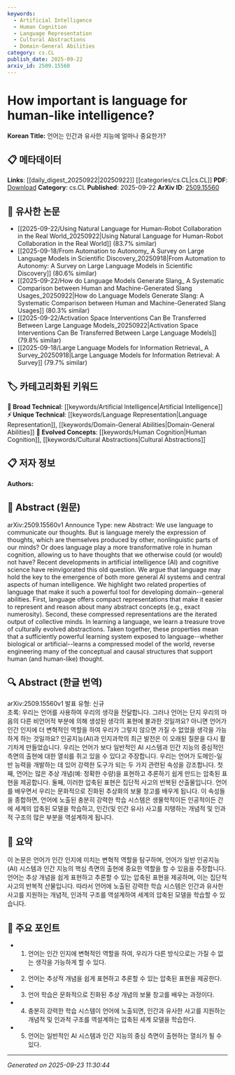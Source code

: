 ```yaml
---
keywords:
  - Artificial Intelligence
  - Human Cognition
  - Language Representation
  - Cultural Abstractions
  - Domain-General Abilities
category: cs.CL
publish_date: 2025-09-22
arxiv_id: 2509.15560
---
```


<!-- KEYWORD_LINKING_METADATA:
{
  "processed_timestamp": "2025-09-23T11:30:44.505505",
  "vocabulary_version": "1.0",
  "selected_keywords": [
    "Artificial Intelligence",
    "Human Cognition",
    "Language Representation",
    "Cultural Abstractions",
    "Domain-General Abilities"
  ],
  "rejected_keywords": [],
  "similarity_scores": {
    "Artificial Intelligence": 0.85,
    "Human Cognition": 0.82,
    "Language Representation": 0.78,
    "Cultural Abstractions": 0.75,
    "Domain-General Abilities": 0.77
  },
  "extraction_method": "AI_prompt_based",
  "budget_applied": true,
  "candidates_json": {
    "candidates": [
      {
        "surface": "Artificial Intelligence",
        "canonical": "Artificial Intelligence",
        "aliases": [
          "AI"
        ],
        "category": "broad_technical",
        "rationale": "Artificial Intelligence is central to the discussion of human-like intelligence and its connection to language.",
        "novelty_score": 0.45,
        "connectivity_score": 0.88,
        "specificity_score": 0.65,
        "link_intent_score": 0.85
      },
      {
        "surface": "Human Cognition",
        "canonical": "Human Cognition",
        "aliases": [
          "Cognitive Processes"
        ],
        "category": "evolved_concepts",
        "rationale": "Understanding human cognition is crucial for linking language to human-like intelligence.",
        "novelty_score": 0.58,
        "connectivity_score": 0.79,
        "specificity_score": 0.72,
        "link_intent_score": 0.82
      },
      {
        "surface": "Language Representation",
        "canonical": "Language Representation",
        "aliases": [
          "Linguistic Representation"
        ],
        "category": "unique_technical",
        "rationale": "Language representation is a unique concept that bridges linguistic and cognitive abilities.",
        "novelty_score": 0.67,
        "connectivity_score": 0.76,
        "specificity_score": 0.81,
        "link_intent_score": 0.78
      },
      {
        "surface": "Culturally Evolved Abstractions",
        "canonical": "Cultural Abstractions",
        "aliases": [
          "Cultural Knowledge"
        ],
        "category": "evolved_concepts",
        "rationale": "Cultural abstractions provide a framework for understanding shared human knowledge.",
        "novelty_score": 0.63,
        "connectivity_score": 0.72,
        "specificity_score": 0.77,
        "link_intent_score": 0.75
      },
      {
        "surface": "Domain-General Abilities",
        "canonical": "Domain-General Abilities",
        "aliases": [
          "General Cognitive Skills"
        ],
        "category": "unique_technical",
        "rationale": "Domain-general abilities are essential for linking language to broad cognitive functions.",
        "novelty_score": 0.61,
        "connectivity_score": 0.74,
        "specificity_score": 0.79,
        "link_intent_score": 0.77
      }
    ],
    "ban_list_suggestions": [
      "thoughts",
      "concepts"
    ]
  },
  "decisions": [
    {
      "candidate_surface": "Artificial Intelligence",
      "resolved_canonical": "Artificial Intelligence",
      "decision": "linked",
      "scores": {
        "novelty": 0.45,
        "connectivity": 0.88,
        "specificity": 0.65,
        "link_intent": 0.85
      }
    },
    {
      "candidate_surface": "Human Cognition",
      "resolved_canonical": "Human Cognition",
      "decision": "linked",
      "scores": {
        "novelty": 0.58,
        "connectivity": 0.79,
        "specificity": 0.72,
        "link_intent": 0.82
      }
    },
    {
      "candidate_surface": "Language Representation",
      "resolved_canonical": "Language Representation",
      "decision": "linked",
      "scores": {
        "novelty": 0.67,
        "connectivity": 0.76,
        "specificity": 0.81,
        "link_intent": 0.78
      }
    },
    {
      "candidate_surface": "Culturally Evolved Abstractions",
      "resolved_canonical": "Cultural Abstractions",
      "decision": "linked",
      "scores": {
        "novelty": 0.63,
        "connectivity": 0.72,
        "specificity": 0.77,
        "link_intent": 0.75
      }
    },
    {
      "candidate_surface": "Domain-General Abilities",
      "resolved_canonical": "Domain-General Abilities",
      "decision": "linked",
      "scores": {
        "novelty": 0.61,
        "connectivity": 0.74,
        "specificity": 0.79,
        "link_intent": 0.77
      }
    }
  ]
}
-->

# How important is language for human-like intelligence?

**Korean Title:** 언어는 인간과 유사한 지능에 얼마나 중요한가?

## 📋 메타데이터

**Links**: [[daily_digest_20250922|20250922]] [[categories/cs.CL|cs.CL]]
**PDF**: [Download](https://arxiv.org/pdf/2509.15560.pdf)
**Category**: cs.CL
**Published**: 2025-09-22
**ArXiv ID**: [2509.15560](https://arxiv.org/abs/2509.15560)

## 🔗 유사한 논문
- [[2025-09-22/Using Natural Language for Human-Robot Collaboration in the Real World_20250922|Using Natural Language for Human-Robot Collaboration in the Real World]] (83.7% similar)
- [[2025-09-18/From Automation to Autonomy_ A Survey on Large Language Models in Scientific Discovery_20250918|From Automation to Autonomy: A Survey on Large Language Models in Scientific Discovery]] (80.6% similar)
- [[2025-09-22/How do Language Models Generate Slang_ A Systematic Comparison between Human and Machine-Generated Slang Usages_20250922|How do Language Models Generate Slang: A Systematic Comparison between Human and Machine-Generated Slang Usages]] (80.3% similar)
- [[2025-09-22/Activation Space Interventions Can Be Transferred Between Large Language Models_20250922|Activation Space Interventions Can Be Transferred Between Large Language Models]] (79.8% similar)
- [[2025-09-18/Large Language Models for Information Retrieval_ A Survey_20250918|Large Language Models for Information Retrieval: A Survey]] (79.7% similar)

## 🏷️ 카테고리화된 키워드
**🧠 Broad Technical**: [[keywords/Artificial Intelligence|Artificial Intelligence]]
**⚡ Unique Technical**: [[keywords/Language Representation|Language Representation]], [[keywords/Domain-General Abilities|Domain-General Abilities]]
**🚀 Evolved Concepts**: [[keywords/Human Cognition|Human Cognition]], [[keywords/Cultural Abstractions|Cultural Abstractions]]

## 📋 저자 정보

**Authors:** 

## 📄 Abstract (원문)

arXiv:2509.15560v1 Announce Type: new 
Abstract: We use language to communicate our thoughts. But is language merely the expression of thoughts, which are themselves produced by other, nonlinguistic parts of our minds? Or does language play a more transformative role in human cognition, allowing us to have thoughts that we otherwise could (or would) not have? Recent developments in artificial intelligence (AI) and cognitive science have reinvigorated this old question. We argue that language may hold the key to the emergence of both more general AI systems and central aspects of human intelligence. We highlight two related properties of language that make it such a powerful tool for developing domain--general abilities. First, language offers compact representations that make it easier to represent and reason about many abstract concepts (e.g., exact numerosity). Second, these compressed representations are the iterated output of collective minds. In learning a language, we learn a treasure trove of culturally evolved abstractions. Taken together, these properties mean that a sufficiently powerful learning system exposed to language--whether biological or artificial--learns a compressed model of the world, reverse engineering many of the conceptual and causal structures that support human (and human-like) thought.

## 🔍 Abstract (한글 번역)

arXiv:2509.15560v1 발표 유형: 신규  
초록: 우리는 언어를 사용하여 우리의 생각을 전달합니다. 그러나 언어는 단지 우리의 마음의 다른 비언어적 부분에 의해 생성된 생각의 표현에 불과한 것일까요? 아니면 언어가 인간 인지에 더 변혁적인 역할을 하여 우리가 그렇지 않으면 가질 수 없었을 생각을 가능하게 하는 것일까요? 인공지능(AI)과 인지과학의 최근 발전은 이 오래된 질문을 다시 활기차게 만들었습니다. 우리는 언어가 보다 일반적인 AI 시스템과 인간 지능의 중심적인 측면의 출현에 대한 열쇠를 쥐고 있을 수 있다고 주장합니다. 우리는 언어가 도메인-일반 능력을 개발하는 데 있어 강력한 도구가 되는 두 가지 관련된 속성을 강조합니다. 첫째, 언어는 많은 추상 개념(예: 정확한 수량)을 표현하고 추론하기 쉽게 만드는 압축된 표현을 제공합니다. 둘째, 이러한 압축된 표현은 집단적 사고의 반복된 산출물입니다. 언어를 배우면서 우리는 문화적으로 진화된 추상화의 보물 창고를 배우게 됩니다. 이 속성들을 종합하면, 언어에 노출된 충분히 강력한 학습 시스템은 생물학적이든 인공적이든 간에 세계의 압축된 모델을 학습하고, 인간(및 인간 유사) 사고를 지탱하는 개념적 및 인과적 구조의 많은 부분을 역설계하게 됩니다.

## 📝 요약

이 논문은 언어가 인간 인지에 미치는 변혁적 역할을 탐구하며, 언어가 일반 인공지능(AI) 시스템과 인간 지능의 핵심 측면의 출현에 중요한 역할을 할 수 있음을 주장합니다. 언어는 추상 개념을 쉽게 표현하고 추론할 수 있는 압축된 표현을 제공하며, 이는 집단적 사고의 반복적 산물입니다. 따라서 언어에 노출된 강력한 학습 시스템은 인간과 유사한 사고를 지원하는 개념적, 인과적 구조를 역설계하여 세계의 압축된 모델을 학습할 수 있습니다.

## 🎯 주요 포인트

- 1. 언어는 인간 인지에 변혁적인 역할을 하여, 우리가 다른 방식으로는 가질 수 없는 생각을 가능하게 할 수 있다.
- 2. 언어는 추상적 개념을 쉽게 표현하고 추론할 수 있는 압축된 표현을 제공한다.
- 3. 언어 학습은 문화적으로 진화된 추상 개념의 보물 창고를 배우는 과정이다.
- 4. 충분히 강력한 학습 시스템이 언어에 노출되면, 인간과 유사한 사고를 지원하는 개념적 및 인과적 구조를 역설계하는 압축된 세계 모델을 학습한다.
- 5. 언어는 일반적인 AI 시스템과 인간 지능의 중심 측면이 출현하는 열쇠가 될 수 있다.


---

*Generated on 2025-09-23 11:30:44*